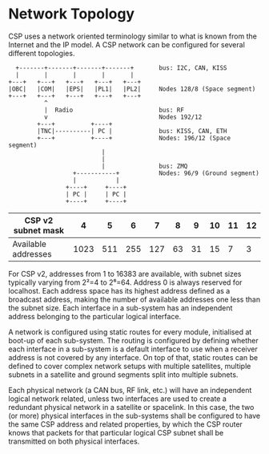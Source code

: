 # Network Topology

CSP uses a network oriented terminology similar to what is known from
the Internet and the IP model. A CSP network can be configured for
several different topologies.

```
  +-------+-------+-------+-------+       bus: I2C, CAN, KISS
  |       |       |       |       |
+---+   +---+   +---+   +---+   +---+
|OBC|   |COM|   |EPS|   |PL1|   |PL2|     Nodes 128/8 (Space segment)
+---+   +---+   +---+   +---+   +---+
          ^
          |  Radio                        bus: RF
          v                               Nodes 192/12
        +---+          +----+
        |TNC|----------| PC |             bus: KISS, CAN, ETH
        +---+          +----+             Nodes: 196/12 (Space segment)
                          |       
                          |               
                          |               bus: ZMQ
                  +-----------+           Nodes: 96/9 (Ground segment)
                  |           |
                +----+     +----+
                | PC |     | PC |
                +----+     +----+
```                        

| CSP v2 subnet mask  | 4    | 5   | 6   | 7   | 8  | 9  | 10 | 11 | 12 |
| --------------------|------|-----|-----|-----|----|----|----|----|----|
| Available addresses | 1023 | 511 | 255 | 127 | 63 | 31 | 15 | 7  | 3  | 

For CSP v2, addresses from 1 to 16383 are available, with subnet sizes
typically varying from 2²=4 to 2⁶=64. Address 0 is always reserved for
localhost. Each address space has its highest address defined as a
broadcast address, making the number of available addresses one less than
the subnet size. Each interface in a sub-system  has an independent address
belonging to the particular logical interface. 

A network is configured using static routes for every module, initialised
at boot-up of each sub-system. The routing is configured by defining whether
each interface in a sub-system is a default interface to use when a
receiver address is not covered by any interface. On top of that, static
routes can be defined to cover complex network setups with multiple
satellites, multiple subnets in a satellite and ground segments split into
multiple subnets.

Each physical network (a CAN bus, RF link, etc.) will have an independent
logical network related, unless two interfaces are used to create a redundant 
physical network in a satellite or spacelink. In this case, the two (or more)
physical interfaces in the sub-systems shall be configured to have the same
CSP address and related properties, by which the CSP router knows that packets
for that particular logical CSP subnet shall be transmitted on both physical
interfaces.

